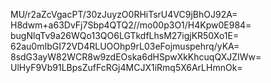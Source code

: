 MU/r2aZcVgacPT/30zJuyzO0RHiTsrU4VC9jBhOJ92A=
H8dwm+a63DvFj7Sbp4QTQ2//mo00p3O1/H4Kpw0E984=
bugNlqTv9a26WQo13QO6LGTkdfLhsM27igjKR50Xo1E=
62au0mIbGI72VD4RLUOOhp9rL03eFojmuspehrq/yKA=
8sdG3ayW82WCR8w9zdEOska6dHSpwXkKhcuqQXJZIWw=
UlHyF9Vb91LBpsZufFcRGj4MCJX1iRmq5X6ArLHmnOk=
